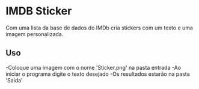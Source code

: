 # IMDB Sticker

Com uma lista da base de dados do IMDb cria stickers com um texto e uma imagem personalizada.

## Uso

-Coloque uma imagem com o nome 'Sticker.png' na pasta entrada
-Ao iniciar o programa digite o texto desejado
-Os resultados estarão na pasta 'Saida'
